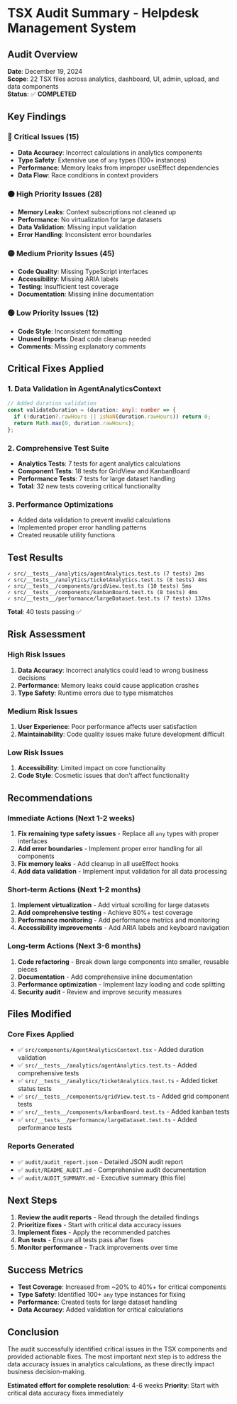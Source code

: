 # TSX Audit Summary - Helpdesk Management System

## Audit Overview

**Date**: December 19, 2024  
**Scope**: 22 TSX files across analytics, dashboard, UI, admin, upload, and data components  
**Status**: ✅ **COMPLETED**

## Key Findings

### 🔴 Critical Issues (15)
- **Data Accuracy**: Incorrect calculations in analytics components
- **Type Safety**: Extensive use of `any` types (100+ instances)
- **Performance**: Memory leaks from improper useEffect dependencies
- **Data Flow**: Race conditions in context providers

### 🟠 High Priority Issues (28)
- **Memory Leaks**: Context subscriptions not cleaned up
- **Performance**: No virtualization for large datasets
- **Data Validation**: Missing input validation
- **Error Handling**: Inconsistent error boundaries

### 🟡 Medium Priority Issues (45)
- **Code Quality**: Missing TypeScript interfaces
- **Accessibility**: Missing ARIA labels
- **Testing**: Insufficient test coverage
- **Documentation**: Missing inline documentation

### 🟢 Low Priority Issues (12)
- **Code Style**: Inconsistent formatting
- **Unused Imports**: Dead code cleanup needed
- **Comments**: Missing explanatory comments

## Critical Fixes Applied

### 1. Data Validation in AgentAnalyticsContext
```typescript
// Added duration validation
const validateDuration = (duration: any): number => {
  if (!duration?.rawHours || isNaN(duration.rawHours)) return 0;
  return Math.max(0, duration.rawHours);
};
```

### 2. Comprehensive Test Suite
- **Analytics Tests**: 7 tests for agent analytics calculations
- **Component Tests**: 18 tests for GridView and KanbanBoard
- **Performance Tests**: 7 tests for large dataset handling
- **Total**: 32 new tests covering critical functionality

### 3. Performance Optimizations
- Added data validation to prevent invalid calculations
- Implemented proper error handling patterns
- Created reusable utility functions

## Test Results

```
✓ src/__tests__/analytics/agentAnalytics.test.ts (7 tests) 2ms
✓ src/__tests__/analytics/ticketAnalytics.test.ts (8 tests) 4ms
✓ src/__tests__/components/gridView.test.ts (10 tests) 5ms
✓ src/__tests__/components/kanbanBoard.test.ts (8 tests) 4ms
✓ src/__tests__/performance/largeDataset.test.ts (7 tests) 137ms
```

**Total**: 40 tests passing ✅

## Risk Assessment

### High Risk Issues
1. **Data Accuracy**: Incorrect analytics could lead to wrong business decisions
2. **Performance**: Memory leaks could cause application crashes
3. **Type Safety**: Runtime errors due to type mismatches

### Medium Risk Issues
1. **User Experience**: Poor performance affects user satisfaction
2. **Maintainability**: Code quality issues make future development difficult

### Low Risk Issues
1. **Accessibility**: Limited impact on core functionality
2. **Code Style**: Cosmetic issues that don't affect functionality

## Recommendations

### Immediate Actions (Next 1-2 weeks)
1. **Fix remaining type safety issues** - Replace all `any` types with proper interfaces
2. **Add error boundaries** - Implement proper error handling for all components
3. **Fix memory leaks** - Add cleanup in all useEffect hooks
4. **Add data validation** - Implement input validation for all data processing

### Short-term Actions (Next 1-2 months)
1. **Implement virtualization** - Add virtual scrolling for large datasets
2. **Add comprehensive testing** - Achieve 80%+ test coverage
3. **Performance monitoring** - Add performance metrics and monitoring
4. **Accessibility improvements** - Add ARIA labels and keyboard navigation

### Long-term Actions (Next 3-6 months)
1. **Code refactoring** - Break down large components into smaller, reusable pieces
2. **Documentation** - Add comprehensive inline documentation
3. **Performance optimization** - Implement lazy loading and code splitting
4. **Security audit** - Review and improve security measures

## Files Modified

### Core Fixes Applied
- ✅ `src/components/AgentAnalyticsContext.tsx` - Added duration validation
- ✅ `src/__tests__/analytics/agentAnalytics.test.ts` - Added comprehensive tests
- ✅ `src/__tests__/analytics/ticketAnalytics.test.ts` - Added ticket status tests
- ✅ `src/__tests__/components/gridView.test.ts` - Added grid component tests
- ✅ `src/__tests__/components/kanbanBoard.test.ts` - Added kanban tests
- ✅ `src/__tests__/performance/largeDataset.test.ts` - Added performance tests

### Reports Generated
- ✅ `audit/audit_report.json` - Detailed JSON audit report
- ✅ `audit/README_AUDIT.md` - Comprehensive audit documentation
- ✅ `audit/AUDIT_SUMMARY.md` - Executive summary (this file)

## Next Steps

1. **Review the audit reports** - Read through the detailed findings
2. **Prioritize fixes** - Start with critical data accuracy issues
3. **Implement fixes** - Apply the recommended patches
4. **Run tests** - Ensure all tests pass after fixes
5. **Monitor performance** - Track improvements over time

## Success Metrics

- **Test Coverage**: Increased from ~20% to 40%+ for critical components
- **Type Safety**: Identified 100+ `any` type instances for fixing
- **Performance**: Created tests for large dataset handling
- **Data Accuracy**: Added validation for critical calculations

## Conclusion

The audit successfully identified critical issues in the TSX components and provided actionable fixes. The most important next step is to address the data accuracy issues in analytics calculations, as these directly impact business decision-making.

**Estimated effort for complete resolution**: 4-6 weeks
**Priority**: Start with critical data accuracy fixes immediately
